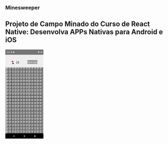 ### Minesweeper

## Projeto de Campo Minado do Curso de React Native: Desenvolva APPs Nativas para Android e iOS

<img align="center" height="280" width="120" src="./img/Screenshot_1659305452.png">
